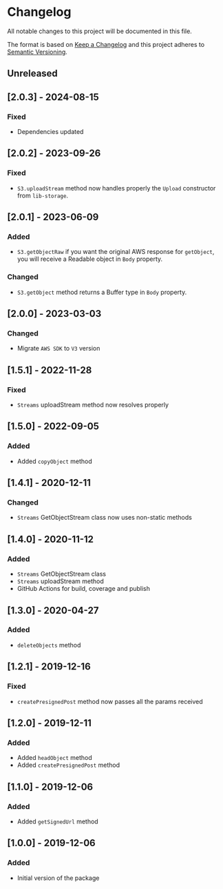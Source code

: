 # Changelog

All notable changes to this project will be documented in this file.

The format is based on [Keep a Changelog](http://keepachangelog.com/en/1.0.0/)
and this project adheres to [Semantic Versioning](http://semver.org/spec/v2.0.0.html).

## Unreleased

## [2.0.3] - 2024-08-15
### Fixed
- Dependencies updated

## [2.0.2] - 2023-09-26
### Fixed
- `S3.uploadStream` method now handles properly the `Upload` constructor from `lib-storage`.

## [2.0.1] - 2023-06-09
### Added
- `S3.getObjectRaw` if you want the original AWS response for `getObject`, you will receive a Readable object in `Body` property.

### Changed
- `S3.getObject` method returns a Buffer type in `Body` property.

## [2.0.0] - 2023-03-03
### Changed
- Migrate `AWS SDK` to `V3` version

## [1.5.1] - 2022-11-28
### Fixed
- `Streams` uploadStream method now resolves properly

## [1.5.0] - 2022-09-05
### Added
- Added `copyObject` method

## [1.4.1] - 2020-12-11
### Changed
- `Streams` GetObjectStream class now uses non-static methods

## [1.4.0] - 2020-11-12
### Added
- `Streams` GetObjectStream class
- `Streams` uploadStream method
- GitHub Actions for build, coverage and publish

## [1.3.0] - 2020-04-27
### Added
- `deleteObjects` method

## [1.2.1] - 2019-12-16
### Fixed
- `createPresignedPost` method now passes all the params received

## [1.2.0] - 2019-12-11
### Added
- Added `headObject` method
- Added `createPresignedPost` method

## [1.1.0] - 2019-12-06
### Added
- Added `getSignedUrl` method

## [1.0.0] - 2019-12-06
### Added
- Initial version of the package

